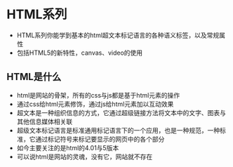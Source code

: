 # HTML系列

- HTML系列你能学到基本的html超文本标记语言的各种语义标签，以及常规属性
- 包括HTML5的新特性，canvas、video的使用

## HTML是什么

- html是网站的骨架，所有的css与js都是基于html元素的操作
- 通过css给html元素修饰，通过js给html元素加以互动效果
- 超文本是一种组织信息的方式，它通过超级链接方法将文本中的文字、图表与其他信息媒体相关联
- 超级文本标记语言是标准通用标记语言下的一个应用，也是一种规范，一种标准，它通过标记符号来标记要显示的网页中的各个部分
- 如今主要关注的是html的4.01与5版本
- 可以说html是网站的灵魂，没有它，网站就不存在
